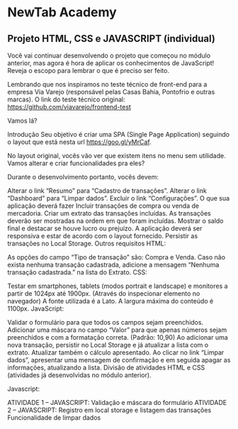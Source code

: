 <h1>NewTab Academy</h1>
<h2>Projeto HTML, CSS e JAVASCRIPT (individual)</h2>

Você vai continuar desenvolvendo o projeto que começou no módulo anterior, mas agora é hora de aplicar os conhecimentos de JavaScript! Reveja o escopo para lembrar o que é preciso ser feito.

Lembrando que nos inspiramos no teste técnico de front-end para a empresa Via Varejo (responsável pelas Casas Bahia, Pontofrio e outras marcas). O link do teste técnico original: https://github.com/viavarejo/frontend-test

Vamos lá?

Introdução
Seu objetivo é criar uma SPA (Single Page Application) seguindo o layout que está nesta url https://goo.gl/yMrCaf.

No layout original, vocês vão ver que existem itens no menu sem utilidade. Vamos alterar e criar funcionalidades pra eles? 

Durante o desenvolvimento portanto, vocês devem:

Alterar o link “Resumo” para “Cadastro de transações”.
Alterar o link “Dashboard” para “Limpar dados”.
Excluir o link “Configurações”.
O que sua aplicação deverá fazer
Incluir transações de compra ou venda de mercadoria.
Criar um extrato das transações incluídas. As transações deverão ser mostradas na ordem em que foram incluídas.
Mostrar o saldo final e destacar se houve lucro ou prejuízo.
A aplicação deverá ser responsiva e estar de acordo com o layout fornecido.
Persistir as transações no Local Storage.
Outros requisitos
HTML:

As opções do campo “Tipo de transação” são: Compra e Venda.
Caso não exista nenhuma transação cadastrada, adicione a mensagem “Nenhuma transação cadastrada.” na lista do Extrato.
CSS:

Testar em smartphones, tablets (modos portrait e landscape) e monitores a partir de 1024px até 1900px. (Através do inspecionar elemento no navegador)
A fonte utilizada é a Lato.
A largura máxima do conteúdo é 1100px.
JavaScript:

Validar o formulário para que todos os campos sejam preenchidos.
Adicionar uma máscara no campo “Valor” para que apenas números sejam preenchidos e com a formatação correta. (Padrão: 10,90)
Ao adicionar uma nova transação, persistir no Local Storage e já atualizar a lista com o extrato. Atualizar também o cálculo apresentado.
Ao clicar no link “Limpar dados”, apresentar uma mensagem de confirmação e em seguida apagar as informações, atualizando a lista.
Divisão de atividades
HTML e CSS (atividades já desenvolvidas no módulo anterior).

Javascript:

ATIVIDADE 1 – JAVASCRIPT:
Validação e máscara do formulário
ATIVIDADE 2 – JAVASCRIPT:
Registro em local storage e listagem das transações
Funcionalidade de limpar dados